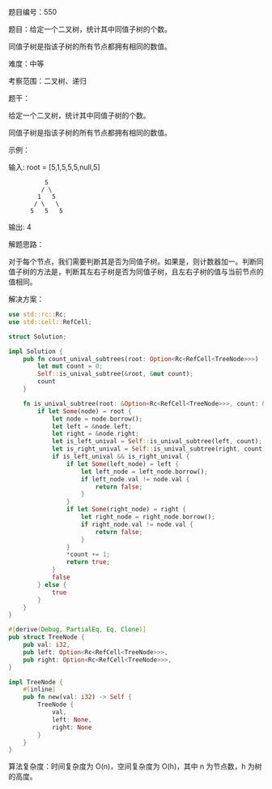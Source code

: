 题目编号：550

题目：给定一个二叉树，统计其中同值子树的个数。

同值子树是指该子树的所有节点都拥有相同的数值。

难度：中等

考察范围：二叉树、递归

题干：

给定一个二叉树，统计其中同值子树的个数。

同值子树是指该子树的所有节点都拥有相同的数值。

示例：

输入: root = [5,1,5,5,5,null,5]

              5
             / \
            1   5
           / \   \
          5   5   5

输出: 4

解题思路：

对于每个节点，我们需要判断其是否为同值子树。如果是，则计数器加一。判断同值子树的方法是，判断其左右子树是否为同值子树，且左右子树的值与当前节点的值相同。

解决方案：

```rust
use std::rc::Rc;
use std::cell::RefCell;

struct Solution;

impl Solution {
    pub fn count_unival_subtrees(root: Option<Rc<RefCell<TreeNode>>>) -> i32 {
        let mut count = 0;
        Self::is_unival_subtree(&root, &mut count);
        count
    }

    fn is_unival_subtree(root: &Option<Rc<RefCell<TreeNode>>>, count: &mut i32) -> bool {
        if let Some(node) = root {
            let node = node.borrow();
            let left = &node.left;
            let right = &node.right;
            let is_left_unival = Self::is_unival_subtree(left, count);
            let is_right_unival = Self::is_unival_subtree(right, count);
            if is_left_unival && is_right_unival {
                if let Some(left_node) = left {
                    let left_node = left_node.borrow();
                    if left_node.val != node.val {
                        return false;
                    }
                }
                if let Some(right_node) = right {
                    let right_node = right_node.borrow();
                    if right_node.val != node.val {
                        return false;
                    }
                }
                *count += 1;
                return true;
            }
            false
        } else {
            true
        }
    }
}

#[derive(Debug, PartialEq, Eq, Clone)]
pub struct TreeNode {
    pub val: i32,
    pub left: Option<Rc<RefCell<TreeNode>>>,
    pub right: Option<Rc<RefCell<TreeNode>>>,
}

impl TreeNode {
    #[inline]
    pub fn new(val: i32) -> Self {
        TreeNode {
            val,
            left: None,
            right: None
        }
    }
}
```

算法复杂度：时间复杂度为 O(n)，空间复杂度为 O(h)，其中 n 为节点数，h 为树的高度。